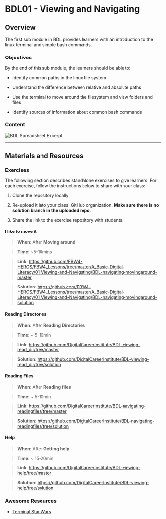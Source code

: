 # BDL01 - Viewing and Navigating

  

## Overview

  

The first sub module in BDL provides learners with an introduction to the linux terminal and simple bash commands.

  

### Objectives

  

By the end of this sub module, the learners should be able to:

  

- Identify common paths in the linux file system

- Understand the difference between relative and absolute paths

- Use the terminal to move around the filesystem and view folders and files

- Identify sources of information about common bash commands

  

### Content

  

![BDL Spreadsheet Excerpt](http://spreadshot.io/api/capture?id=2PACX-1vRmbQwSykUGZ0ft5T7p6_eAwOaQk-fAe2Jrq_D-7hILIa1eH-9W-7xMCbh5c92uXbFY5OOQnY-Oifl2&gid=0&single=true&range=C2:C7&width=525&height=450&scale=1.25)

  



  

---

  

## Materials and Resources

  

### Exercises

  

The following section describes standalone exercises to give learners. For each exercise, follow the instructions below to share with your class:

  

1. Clone the repository locally

1. Re-upload it into your class' GitHub organization. **Make sure there is no solution branch in the uploaded repo**.

1. Share the link to the exercise repository with students.

  

#### I like to move it

  

>  **When**: After **Moving around**

>

>  **Time**: ~5-10mins

>

>  **Link**: https://github.com/FBW4-HEROS/FBW4_Lessons/tree/master/A_Basic-Digital-Literacy/01_Viewing-and-Navigating/BDL-navigating-movingaround-master

>

>  **Solution**: https://github.com/FBW4-HEROS/FBW4_Lessons/tree/master/A_Basic-Digital-Literacy/01_Viewing-and-Navigating/BDL-navigating-movingaround-solution

  

#### Reading Directories

  

>  **When**: After **Reading Directories**

>

>  **Time**: ~ 5-10min

>

>  **Link**: https://github.com/DigitalCareerInstitute/BDL-viewing-read_dir/tree/master

>

>  **Solution**: https://github.com/DigitalCareerInstitute/BDL-viewing-read_dir/tree/solution

  

#### Reading Files

  

>  **When**: After **Reading files**

>

>  **Time**: ~ 5-10min

>

>  **Link**: https://github.com/DigitalCareerInstitute/BDL-navigating-readingfiles/tree/master

>

>  **Solution**: https://github.com/DigitalCareerInstitute/BDL-navigating-readingfiles/tree/solution

  

#### Help

  

>  **When**: After **Getting help**

>

>  **Time**: ~ 15-20min

>

>  **Link**: https://github.com/DigitalCareerInstitute/BDL-viewing-help/tree/master

>

>  **Solution**: https://github.com/DigitalCareerInstitute/BDL-viewing-help/tree/solution

  

### Awesome Resources

  

-  [Terminal Star Wars](https://itsfoss.com/star-wars-linux/)